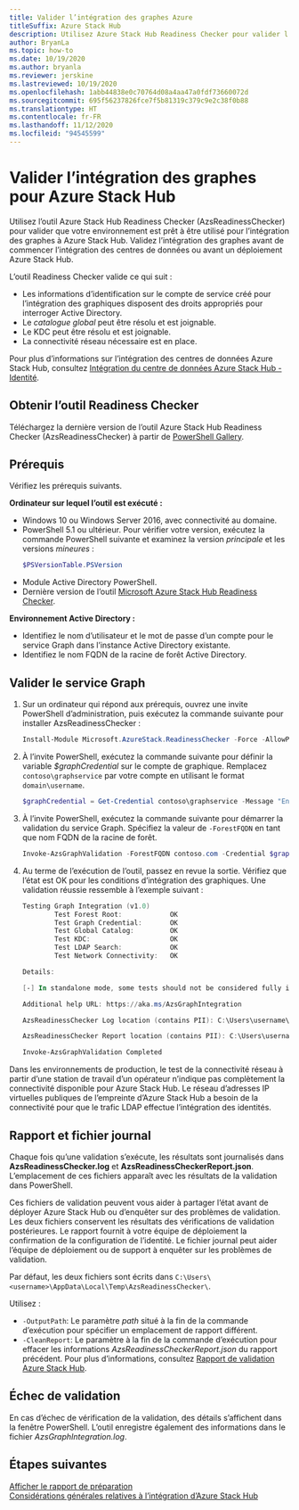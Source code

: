 ```yaml
---
title: Valider l’intégration des graphes Azure
titleSuffix: Azure Stack Hub
description: Utilisez Azure Stack Hub Readiness Checker pour valider l’intégration des graphes pour Azure Stack Hub.
author: BryanLa
ms.topic: how-to
ms.date: 10/19/2020
ms.author: bryanla
ms.reviewer: jerskine
ms.lastreviewed: 10/19/2020
ms.openlocfilehash: 1abb44838e0c70764d08a4aa47a0fdf73660072d
ms.sourcegitcommit: 695f56237826fce7f5b81319c379c9e2c38f0b88
ms.translationtype: HT
ms.contentlocale: fr-FR
ms.lasthandoff: 11/12/2020
ms.locfileid: "94545599"
---
```

# <a name="validate-graph-integration-for-azure-stack-hub"></a>Valider l’intégration des graphes pour Azure Stack Hub

Utilisez l’outil Azure Stack Hub Readiness Checker (AzsReadinessChecker) pour valider que votre environnement est prêt à être utilisé pour l’intégration des graphes à Azure Stack Hub. Validez l’intégration des graphes avant de commencer l’intégration des centres de données ou avant un déploiement Azure Stack Hub.

L’outil Readiness Checker valide ce qui suit :

* Les informations d’identification sur le compte de service créé pour l’intégration des graphiques disposent des droits appropriés pour interroger Active Directory.
* Le *catalogue global* peut être résolu et est joignable.
* Le KDC peut être résolu et est joignable.
* La connectivité réseau nécessaire est en place.

Pour plus d’informations sur l’intégration des centres de données Azure Stack Hub, consultez [Intégration du centre de données Azure Stack Hub - Identité](azure-stack-integrate-identity.md).

## <a name="get-the-readiness-checker-tool"></a>Obtenir l’outil Readiness Checker

Téléchargez la dernière version de l’outil Azure Stack Hub Readiness Checker (AzsReadinessChecker) à partir de [PowerShell Gallery](https://aka.ms/AzsReadinessChecker).

## <a name="prerequisites"></a>Prérequis

Vérifiez les prérequis suivants.

**Ordinateur sur lequel l’outil est exécuté :**

* Windows 10 ou Windows Server 2016, avec connectivité au domaine.
* PowerShell 5.1 ou ultérieur. Pour vérifier votre version, exécutez la commande PowerShell suivante et examinez la version *principale* et les versions *mineures* :
    ```powershell
    $PSVersionTable.PSVersion
    ```
* Module Active Directory PowerShell.
* Dernière version de l’outil [Microsoft Azure Stack Hub Readiness Checker](https://aka.ms/AzsReadinessChecker).

**Environnement Active Directory :**

* Identifiez le nom d’utilisateur et le mot de passe d’un compte pour le service Graph dans l’instance Active Directory existante.
* Identifiez le nom FQDN de la racine de forêt Active Directory.

## <a name="validate-the-graph-service"></a>Valider le service Graph

1. Sur un ordinateur qui répond aux prérequis, ouvrez une invite PowerShell d’administration, puis exécutez la commande suivante pour installer AzsReadinessChecker :

    ```powershell
    Install-Module Microsoft.AzureStack.ReadinessChecker -Force -AllowPrerelease
    ```

1. À l’invite PowerShell, exécutez la commande suivante pour définir la variable *$graphCredential* sur le compte de graphique. Remplacez `contoso\graphservice` par votre compte en utilisant le format `domain\username`.

    ```powershell
    $graphCredential = Get-Credential contoso\graphservice -Message "Enter Credentials for the Graph Service Account"
    ```

1. À l’invite PowerShell, exécutez la commande suivante pour démarrer la validation du service Graph. Spécifiez la valeur de `-ForestFQDN` en tant que nom FQDN de la racine de forêt.

    ```powershell
    Invoke-AzsGraphValidation -ForestFQDN contoso.com -Credential $graphCredential
    ```

1. Au terme de l’exécution de l’outil, passez en revue la sortie. Vérifiez que l’état est OK pour les conditions d’intégration des graphiques. Une validation réussie ressemble à l’exemple suivant :

    ```powershell
    Testing Graph Integration (v1.0)
            Test Forest Root:            OK
            Test Graph Credential:       OK
            Test Global Catalog:         OK
            Test KDC:                    OK
            Test LDAP Search:            OK
            Test Network Connectivity:   OK

    Details:

    [-] In standalone mode, some tests should not be considered fully indicative of connectivity or readiness the Azure Stack Hub Stamp requires prior to Datacenter Integration.

    Additional help URL: https://aka.ms/AzsGraphIntegration

    AzsReadinessChecker Log location (contains PII): C:\Users\username\AppData\Local\Temp\AzsReadinessChecker\AzsReadinessChecker.log

    AzsReadinessChecker Report location (contains PII): C:\Users\username\AppData\Local\Temp\AzsReadinessChecker\AzsReadinessCheckerReport.json

    Invoke-AzsGraphValidation Completed
    ```

Dans les environnements de production, le test de la connectivité réseau à partir d’une station de travail d’un opérateur n’indique pas complètement la connectivité disponible pour Azure Stack Hub. Le réseau d’adresses IP virtuelles publiques de l’empreinte d’Azure Stack Hub a besoin de la connectivité pour que le trafic LDAP effectue l’intégration des identités.

## <a name="report-and-log-file"></a>Rapport et fichier journal

Chaque fois qu’une validation s’exécute, les résultats sont journalisés dans **AzsReadinessChecker.log** et **AzsReadinessCheckerReport.json**. L’emplacement de ces fichiers apparaît avec les résultats de la validation dans PowerShell.

Ces fichiers de validation peuvent vous aider à partager l’état avant de déployer Azure Stack Hub ou d’enquêter sur des problèmes de validation. Les deux fichiers conservent les résultats des vérifications de validation postérieures. Le rapport fournit à votre équipe de déploiement la confirmation de la configuration de l’identité. Le fichier journal peut aider l’équipe de déploiement ou de support à enquêter sur les problèmes de validation.

Par défaut, les deux fichiers sont écrits dans `C:\Users\<username>\AppData\Local\Temp\AzsReadinessChecker\`.

Utilisez :

* `-OutputPath`: Le paramètre *path* situé à la fin de la commande d’exécution pour spécifier un emplacement de rapport différent.
* `-CleanReport`: Le paramètre à la fin de la commande d’exécution pour effacer les informations *AzsReadinessCheckerReport.json* du rapport précédent. Pour plus d’informations, consultez [Rapport de validation Azure Stack Hub](azure-stack-validation-report.md).

## <a name="validation-failures"></a>Échec de validation

En cas d’échec de vérification de la validation, des détails s’affichent dans la fenêtre PowerShell. L’outil enregistre également des informations dans le fichier *AzsGraphIntegration.log*.

## <a name="next-steps"></a>Étapes suivantes

[Afficher le rapport de préparation](azure-stack-validation-report.md)  
[Considérations générales relatives à l’intégration d’Azure Stack Hub](azure-stack-datacenter-integration.md)  

